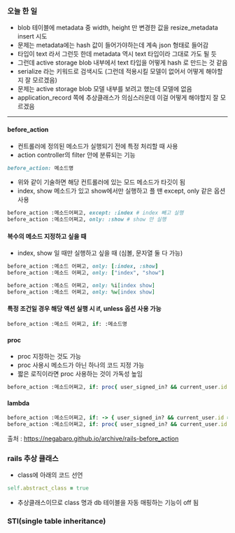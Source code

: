 ### 오늘 한 일
- blob 테이블에 metadata 중 width, height 만 변경한 값을 resize_metadata insert 시도 
- 문제는 metadata에는 hash 값이 들어가야하는데 계속 json 형태로 들어감 
- 타입이 text 라서 그런듯 한데 metadata 역시 text 타입이라 그대로 가도 될 듯 
- 그런데 active storage blob 내부에서 text 타입을 어떻게 hash 로 만드는 것 같음
- serialize 라는 키워드로 검색시도 (그런데 적용시킬 모델이 없어서 어떻게 해야할지 잘 모르겠음) 
- 문제는 active storage blob 모델 내부를 보려고 했는데 모델에 없음
- application_record 쪽에 추상클래스가 의심스러운데 이걸 어떻게 해야할지 잘 모르겠음 

_______




#### before_action
- 컨트롤러에 정의된 메소드가 실행되기 전에 특정 처리할 때 사용
- action controller의 filter 안에 분류되는 기능 

```ruby
before_action: 메소드명 
```

- 위와 같이 기술하면 해당 컨트롤러에 있는 모드 메소드가 타깃이 됨 
- index, show 메소드가 있고 show에서만 실행하고 플 땐 except, only 같은 옵션 사용 

```ruby
before_action :메소드어쩌고, except: :index # index 빼고 실행 
before_action :메소드어쩌고, only: :show # show 만 실행 
```

#### 복수의 메소드 지정하고 싶을 때 
- index, show 일 때만 실행하고 싶을 때 
(심볼, 문자열 둘 다 가능) 
```ruby
before_action :메소드 어쩌고, only: [:index, :show]
before_action :메소드 어쩌고, only: ["index", "show"]

before_action :메소드 어쩌고, only: %i[index show]
before_action :메소드 어쩌고, only: %w[index show]
```

#### 특정 조건일 경우 해당 액션 실행 시 if, unless 옵션 사용 가능 

```ruby
before_action :메소드 어쩌고, if: :메소드명
```
#### proc
- proc 지정하는 것도 가능
- proc 사용시 메소드가 아닌 하나의 코드 지정 가능 
- 짧은 로직이라면 proc 사용하는 것이 가독성 높임 

```ruby
before_action :메소드어쩌고, if: proc{ user_signed_in? && current_user.id == 1 }

```

#### lambda

```ruby
before_action :메소드어쩌고, if: -> { user_signed_in? && current_user.id == 1 }
before_action :메소드어쩌고, if: proc{ user_signed_in? && current_user.id == 1 }

```

출처 : https://negabaro.github.io/archive/rails-before_action


### rails 추상 클래스 
- class에 아래의 코드 선언 

```ruby
self.abstract_class = true
```
- 추상클래스이므로 class 명과 db 테이블을 자동 매핑하는 기능이 off 됨 


### STI(single table inheritance) 
